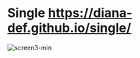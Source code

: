 # Single https://diana-def.github.io/single/
![screen3-min](https://user-images.githubusercontent.com/112267131/187042360-d9f08c2c-24c7-4c3d-bef3-ab62fdd271b7.png)
